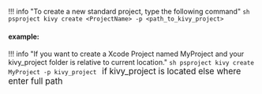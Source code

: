 


!!! info "To create a new standard project, type the following command"
    ```sh
    psproject kivy create <ProjectName> -p <path_to_kivy_project>
    ```

#### example:
!!! info "If you want to create a Xcode Project named MyProject and your kivy_project folder is relative to current location."
    ```sh
    psproject kivy create MyProject -p kivy_project
    ```
    <span style="font-size:1.2em;">if kivy_project is located else where enter full path</span>
